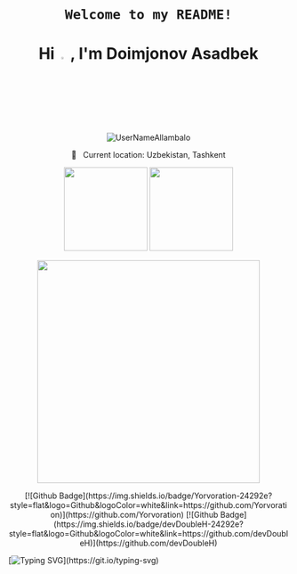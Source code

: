 

## <h1 align="center">`Welcome to my README!`</h1>

<h1 align="center">Hi <img src="https://media.giphy.com/media/hvRJCLFzcasrR4ia7z/giphy.gif" width="3%"> , I'm Doimjonov Asadbek</h1>

<p align="center"> <img src="https://komarev.com/ghpvc/?username=UserNameAllambalo&label=Profile%20views&color=0e75b6&style=flat" alt="UserNameAllambalo" />  </p>

 <p align = "center"> 📍 &nbsp; Current location: Uzbekistan, Tashkent </p>

<p align='center'>
  <a href="#"><img src="https://github-readme-stats.vercel.app/api?username=UserNameAllambalo&show_icons=true&count_private=true&theme=github_dark" height="150"></a>
  <a href="#"><img src="https://github-readme-stats.vercel.app/api/top-langs/?username=UserNameAllambalo&layout=compact&theme=github_dark" height="150"/></a>
</p>

<p align = "center">
  <img src = "https://github-readme-streak-stats.herokuapp.com?user=UserNameAllambalo&theme=dark&hide_border=true" width = 400>
</p>
 
 <p align = "center">
 [![Github Badge](https://img.shields.io/badge/Yorvoration-24292e?style=flat&logo=Github&logoColor=white&link=https://github.com/Yorvoration)](https://github.com/Yorvoration)  [![Github Badge](https://img.shields.io/badge/devDoubleH-24292e?style=flat&logo=Github&logoColor=white&link=https://github.com/devDoubleH)](https://github.com/devDoubleH)
 </p>

[![Typing SVG](https://readme-typing-svg.herokuapp.com?font=comfortaa&color=016EEA&size=24&width=500&lines=Nice+to+meet+you...)](https://git.io/typing-svg)
<div align='center'>
